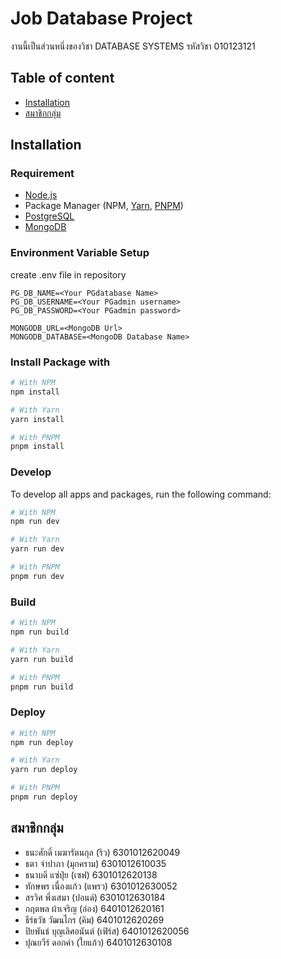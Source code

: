 # Job Database Project

งานนี้เป็นส่วนหนึ่งของวิชา DATABASE SYSTEMS รหัสวิชา 010123121

## Table of content

- [Installation](#Installation)
- [สมาชิกกลุ่ม](#สมาชิกกลุ่ม)

## Installation

### Requirement

- [Node.js](https://nodejs.org/en/)
- Package Manager (NPM, [Yarn](https://classic.yarnpkg.com/lang/en/docs/install/#windows-stable), [PNPM](https://pnpm.io/installation))
- [PostgreSQL](https://www.postgresql.org/download/)
- [MongoDB](https://www.mongodb.com/try/download/community)

### Environment Variable Setup

create .env file in repository

```env
PG_DB_NAME=<Your PGdatabase Name>
PG_DB_USERNAME=<Your PGadmin username>
PG_DB_PASSWORD=<Your PGadmin password>

MONGODB_URL=<MongoDB Url>
MONGODB_DATABASE=<MongoDB Database Name>
```

### Install Package with

```bash
# With NPM
npm install

# With Yarn
yarn install

# With PNPM
pnpm install
```

### Develop

To develop all apps and packages, run the following command:

```bash
# With NPM
npm run dev

# With Yarn
yarn run dev

# With PNPM
pnpm run dev
```

### Build

```bash
# With NPM
npm run build

# With Yarn
yarn run build

# With PNPM
pnpm run build
```

### Deploy

```bash
# With NPM
npm run deploy

# With Yarn
yarn run deploy

# With PNPM
pnpm run deploy
```

## สมาชิกกลุ่ม

- ธนะศักดิ์ เมฆารัตนกุล (ริว) 6301012620049
- ธตา จำปาภา (มุกคราม) 6301012610035
- ธนาบดี แซ่ปุ่ย (เซฟ) 6301012620138
- ทักษพร เนื่องแก้ว (แพรว) 6301012630052
- สรวิศ พึ่งเสมา (ปอนด์) 6301012630184
- กฤตพล ผ้าเจริญ (อ๋อง) 6401012620161
- ธีร์ธวัช วัฒนไกร (คิม) 6401012620269
- ปิยพันธ์ บุญเลิศอนันต์ (เฟิร์ส) 6401012620056
- ปุณยวีร์ ดอกคำ (ใยแก้ว) 6401012630108

